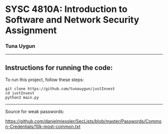 # SYSC 4810A: Introduction to Software and Network Security Assignment
### Tuna Uygun

---
## Instructions for running the code:
To run this project, follow these steps:
```
git clone https://github.com/tunauygun/justInvest
cd justInvest
python3 main.py
```

---

Source for weak passwords:

https://github.com/danielmiessler/SecLists/blob/master/Passwords/Common-Credentials/10k-most-common.txt